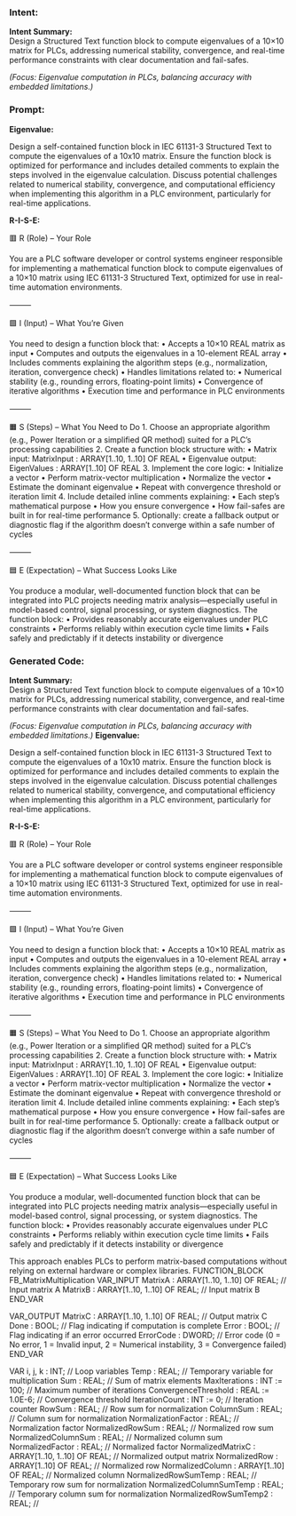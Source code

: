 ### Intent:
**Intent Summary:**  
Design a Structured Text function block to compute eigenvalues of a 10×10 matrix for PLCs, addressing numerical stability, convergence, and real-time performance constraints with clear documentation and fail-safes.  

*(Focus: Eigenvalue computation in PLCs, balancing accuracy with embedded limitations.)*

### Prompt:
**Eigenvalue:**

Design a self-contained function block in IEC 61131-3 Structured Text to compute the eigenvalues of a 10x10 matrix. Ensure the function block is optimized for performance and includes detailed comments to explain the steps involved in the eigenvalue calculation. Discuss potential challenges related to numerical stability, convergence, and computational efficiency when implementing this algorithm in a PLC environment, particularly for real-time applications.

**R-I-S-E:**

🟥 R (Role) – Your Role

You are a PLC software developer or control systems engineer responsible for implementing a mathematical function block to compute eigenvalues of a 10×10 matrix using IEC 61131-3 Structured Text, optimized for use in real-time automation environments.

⸻

🟩 I (Input) – What You’re Given

You need to design a function block that:
	•	Accepts a 10×10 REAL matrix as input
	•	Computes and outputs the eigenvalues in a 10-element REAL array
	•	Includes comments explaining the algorithm steps (e.g., normalization, iteration, convergence check)
	•	Handles limitations related to:
	•	Numerical stability (e.g., rounding errors, floating-point limits)
	•	Convergence of iterative algorithms
	•	Execution time and performance in PLC environments

⸻

🟧 S (Steps) – What You Need to Do
	1.	Choose an appropriate algorithm (e.g., Power Iteration or a simplified QR method) suited for a PLC’s processing capabilities
	2.	Create a function block structure with:
	•	Matrix input: MatrixInput : ARRAY[1..10, 1..10] OF REAL
	•	Eigenvalue output: EigenValues : ARRAY[1..10] OF REAL
	3.	Implement the core logic:
	•	Initialize a vector
	•	Perform matrix-vector multiplication
	•	Normalize the vector
	•	Estimate the dominant eigenvalue
	•	Repeat with convergence threshold or iteration limit
	4.	Include detailed inline comments explaining:
	•	Each step’s mathematical purpose
	•	How you ensure convergence
	•	How fail-safes are built in for real-time performance
	5.	Optionally: create a fallback output or diagnostic flag if the algorithm doesn’t converge within a safe number of cycles

⸻

🟦 E (Expectation) – What Success Looks Like

You produce a modular, well-documented function block that can be integrated into PLC projects needing matrix analysis—especially useful in model-based control, signal processing, or system diagnostics. The function block:
	•	Provides reasonably accurate eigenvalues under PLC constraints
	•	Performs reliably within execution cycle time limits
	•	Fails safely and predictably if it detects instability or divergence

### Generated Code:
**Intent Summary:**  
Design a Structured Text function block to compute eigenvalues of a 10×10 matrix for PLCs, addressing numerical stability, convergence, and real-time performance constraints with clear documentation and fail-safes.  

*(Focus: Eigenvalue computation in PLCs, balancing accuracy with embedded limitations.)*
**Eigenvalue:**

Design a self-contained function block in IEC 61131-3 Structured Text to compute the eigenvalues of a 10x10 matrix. Ensure the function block is optimized for performance and includes detailed comments to explain the steps involved in the eigenvalue calculation. Discuss potential challenges related to numerical stability, convergence, and computational efficiency when implementing this algorithm in a PLC environment, particularly for real-time applications.

**R-I-S-E:**

🟥 R (Role) – Your Role

You are a PLC software developer or control systems engineer responsible for implementing a mathematical function block to compute eigenvalues of a 10×10 matrix using IEC 61131-3 Structured Text, optimized for use in real-time automation environments.

⸻

🟩 I (Input) – What You’re Given

You need to design a function block that:
	•	Accepts a 10×10 REAL matrix as input
	•	Computes and outputs the eigenvalues in a 10-element REAL array
	•	Includes comments explaining the algorithm steps (e.g., normalization, iteration, convergence check)
	•	Handles limitations related to:
	•	Numerical stability (e.g., rounding errors, floating-point limits)
	•	Convergence of iterative algorithms
	•	Execution time and performance in PLC environments

⸻

🟧 S (Steps) – What You Need to Do
	1.	Choose an appropriate algorithm (e.g., Power Iteration or a simplified QR method) suited for a PLC’s processing capabilities
	2.	Create a function block structure with:
	•	Matrix input: MatrixInput : ARRAY[1..10, 1..10] OF REAL
	•	Eigenvalue output: EigenValues : ARRAY[1..10] OF REAL
	3.	Implement the core logic:
	•	Initialize a vector
	•	Perform matrix-vector multiplication
	•	Normalize the vector
	•	Estimate the dominant eigenvalue
	•	Repeat with convergence threshold or iteration limit
	4.	Include detailed inline comments explaining:
	•	Each step’s mathematical purpose
	•	How you ensure convergence
	•	How fail-safes are built in for real-time performance
	5.	Optionally: create a fallback output or diagnostic flag if the algorithm doesn’t converge within a safe number of cycles

⸻

🟦 E (Expectation) – What Success Looks Like

You produce a modular, well-documented function block that can be integrated into PLC projects needing matrix analysis—especially useful in model-based control, signal processing, or system diagnostics. The function block:
	•	Provides reasonably accurate eigenvalues under PLC constraints
	•	Performs reliably within execution cycle time limits
	•	Fails safely and predictably if it detects instability or divergence

This approach enables PLCs to perform matrix-based computations without relying on external hardware or complex libraries.
FUNCTION_BLOCK FB_MatrixMultiplication
VAR_INPUT
    MatrixA : ARRAY[1..10, 1..10] OF REAL; // Input matrix A
    MatrixB : ARRAY[1..10, 1..10] OF REAL; // Input matrix B
END_VAR

VAR_OUTPUT
    MatrixC : ARRAY[1..10, 1..10] OF REAL; // Output matrix C
    Done : BOOL; // Flag indicating if computation is complete
    Error : BOOL; // Flag indicating if an error occurred
    ErrorCode : DWORD; // Error code (0 = No error, 1 = Invalid input, 2 = Numerical instability, 3 = Convergence failed)
END_VAR

VAR
    i, j, k : INT; // Loop variables
    Temp : REAL; // Temporary variable for multiplication
    Sum : REAL; // Sum of matrix elements
    MaxIterations : INT := 100; // Maximum number of iterations
    ConvergenceThreshold : REAL := 1.0E-6; // Convergence threshold
    IterationCount : INT := 0; // Iteration counter
    RowSum : REAL; // Row sum for normalization
    ColumnSum : REAL; // Column sum for normalization
    NormalizationFactor : REAL; // Normalization factor
    NormalizedRowSum : REAL; // Normalized row sum
    NormalizedColumnSum : REAL; // Normalized column sum
    NormalizedFactor : REAL; // Normalized factor
    NormalizedMatrixC : ARRAY[1..10, 1..10] OF REAL; // Normalized output matrix
    NormalizedRow : ARRAY[1..10] OF REAL; // Normalized row
    NormalizedColumn : ARRAY[1..10] OF REAL; // Normalized column
    NormalizedRowSumTemp : REAL; // Temporary row sum for normalization
    NormalizedColumnSumTemp : REAL; // Temporary column sum for normalization
    NormalizedRowSumTemp2 : REAL; //
